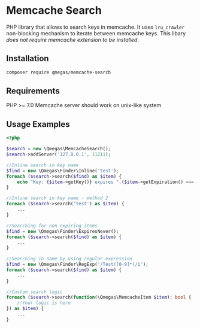 Memcache Search
==============
PHP library that allows to search keys in memcache. It uses `lru_crawler` non-blocking mechanism to iterate between memcache keys. 
 This libary *does not require memcache extension to be installed*.

Installation
------------
```bash
composer require qmegas/memcache-search
```

Requirements
------------
PHP >= 7.0
Memcache server should work on unix-like system

Usage Examples
--------------
```php
<?php

$search = new \Qmegas\MemcacheSearch();
$search->addServer('127.0.0.1', 11211);

//Inline search in key name
$find = new \Qmegas\Finder\Inline('test');
foreach ($search->search($find) as $item) {
	echo "Key: {$item->getKey()} expires ".($item->getExpiration() === -1 ? 'NEVER' : 'on '.date('d/m/Y H:m:i', $item->getExpiration()))."\n";
}

//Inline search in key name - method 2
foreach ($search->search('test') as $item) {
	...
}

//Searching for non expiring items
$find = new \Qmegas\Finder\ExpiresNever();
foreach ($search->search($find) as $item) {
	...
}

//Searching in name by using regular expression
$find = new \Qmegas\Finder\RegExp('/Test([0-9]*)/i');
foreach ($search->search($find) as $item) {
	...
}

//Custom search logic
foreach ($search->search(function(\Qmegas\MemcacheItem $item): bool {
	//Your logic is here
}) as $item) {
	...
}
```